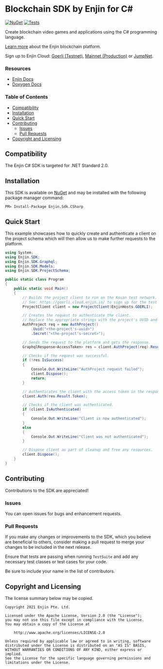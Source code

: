 # Blockchain SDK by Enjin for C#

[![NuGet](https://img.shields.io/nuget/v/Enjin.Sdk.CSharp.svg)](https://www.nuget.org/packages/Enjin.Sdk.CSharp/)
[![Tests](https://github.com/enjin/enjin-csharp-sdk/actions/workflows/Tests.yml/badge.svg?branch=master)](https://github.com/enjin/enjin-csharp-sdk/actions/workflows/Tests.yml)

Create blockchain video games and applications using the C# programming language.

[Learn more](https://enjin.io/) about the Enjin blockchain platform.

Sign up to Enjin Cloud: [Goerli (Testnet)](https://goerli.cloud.enjin.io/),
[Mainnet (Production)](https://cloud.enjin.io/) or [JumpNet](https://jumpnet.cloud.enjin.io/).

### Resources

* [Enjin Docs](https://docs.enjin.io)
* [Doxygen Docs](https://enjin.github.io/enjin-csharp-sdk/sdk/latest/)

### Table of Contents

* [Compatibility](#compatibility)
* [Installation](#installation)
* [Quick Start](#quick-start)
* [Contributing](#contributing)
    * [Issues](#issues)
    * [Pull Requests](#pull-requests)
* [Copyright and Licensing](#copyright-and-licensing)

## Compatibility

The Enjin C# SDK is targeted for .NET Standard 2.0.

## Installation

This SDK is available on [NuGet](https://www.nuget.org/packages/Enjin.Sdk.CSharp) and may be installed with the
following package manager command:

```
PM> Install-Package Enjin.Sdk.CSharp
```

## Quick Start

This example showcases how to quickly create and authenticate a client on the project schema which will then allow us to
make further requests to the platform.

```c#
using System;
using Enjin.SDK;
using Enjin.SDK.Graphql;
using Enjin.SDK.Models;
using Enjin.SDK.ProjectSchema;

public static class Program
{
    public static void Main()
    {
        // Builds the project client to run on the Kovan test network.
        // See: https://goerli.cloud.enjin.io/ to sign up for the test network.
        ProjectClient client = new ProjectClient(EnjinHosts.GOERLI);

        // Creates the request to authenticate the client.
        // Replace the appropriate strings with the project's UUID and secret.
        AuthProject req = new AuthProject()
            .Uuid("<the-project's-uuid>")
            .Secret("<the-project's-secret>");

        // Sends the request to the platform and gets the response.
        GraphqlResponse<AccessToken> res = client.AuthProject(req).Result;

        // Checks if the request was successful.
        if (!res.IsSuccess)
        {
            Console.Out.WriteLine("AuthProject request failed");
            client.Dispose();
            return;
        }

        // Authenticates the client with the access token in the response.
        client.Auth(res.Result.Token);

        // Checks if the client was authenticated.
        if (client.IsAuthenticated)
        {
            Console.Out.WriteLine("Client is now authenticated");
        }
        else
        {
            Console.Out.WriteLine("Client was not authenticated");
        }

        // Dispose client as part of cleanup and free any resources.
        client.Dispose();
    }
}
```

## Contributing

Contributions to the SDK are appreciated!

### Issues

You can open issues for bugs and enhancement requests.

### Pull Requests

If you make any changes or improvements to the SDK, which you believe are beneficial to others, consider making a pull
request to merge your changes to be included in the next release.

Ensure that tests are passing when running `TestSuite` and add any necessary test classes or test cases for your code.

Be sure to include your name in the list of contributors.

## Copyright and Licensing

The license summary below may be copied.

```
Copyright 2021 Enjin Pte. Ltd.

Licensed under the Apache License, Version 2.0 (the "License");
you may not use this file except in compliance with the License.
You may obtain a copy of the License at

    http://www.apache.org/licenses/LICENSE-2.0

Unless required by applicable law or agreed to in writing, software
distributed under the License is distributed on an "AS IS" BASIS,
WITHOUT WARRANTIES OR CONDITIONS OF ANY KIND, either express or implied.
See the License for the specific language governing permissions and
limitations under the License.
```
